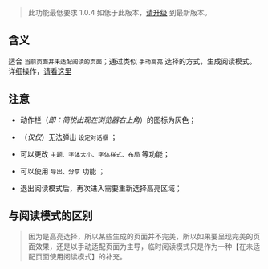 > 此功能最低要求 1.0.4 如低于此版本，[请升级](http://ksria.com/simpread/) 到最新版本。

含义
---
适合 `当前页面并未适配阅读的页面`；通过类似 `手动高亮` 选择的方式，生成阅读模式。详细操作，[请看这里](http://ksria.com/simpread/welcome/version_1.0.4.html#temp-read-mode)

注意
---

- 动作栏（_即：简悦出现在浏览器右上角_）的图标为灰色；

- （_仅仅_）无法弹出 `设定对话框` ；

- 可以更改 `主题、字体大小、字体样式、布局` 等功能；

- 可以使用 `导出、分享` 功能 ；

- 退出阅读模式后，再次进入需要重新选择高亮区域；

与阅读模式的区别
---

> 因为是高亮选择，所以某些生成的页面并不完美，所以如果要呈现完美的页面效果，还是以手动适配页面为主导，临时阅读模式只是作为一种【在未适配页面使用阅读模式】的补充。
